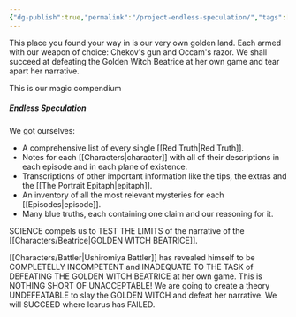 ```yaml
---
{"dg-publish":true,"permalink":"/project-endless-speculation/","tags":["gardenEntry"]}
---
```



This place you found your way in is our very own golden land.
Each armed with our weapon of choice: Chekov's gun and Occam's razor. We shall succeed at defeating the Golden Witch Beatrice at her own game and tear apart her narrative.

This is our magic compendium
##### Endless Speculation

We got ourselves:
- A comprehensive list of every single [[Red Truth\|Red Truth]].
- Notes for each [[Characters\|character]] with all of their descriptions in each episode and in each plane of existence.
- Transcriptions of other important information like the tips, the extras and the [[The Portrait Epitaph\|epitaph]].
- An inventory of all the most relevant mysteries for each [[Episodes\|episode]].
- Many blue truths, each containing one claim and our reasoning for it.




SCIENCE compels us to TEST THE LIMITS of the narrative of the [[Characters/Beatrice\|GOLDEN WITCH BEATRICE]].

[[Characters/Battler\|Ushiromiya Battler]] has revealed himself to be COMPLETELLY INCOMPETENT and INADEQUATE TO THE TASK of DEFEATING THE GOLDEN WITCH BEATRICE at her own game. This is NOTHING SHORT OF UNACCEPTABLE! We are going to create a theory UNDEFEATABLE to slay the GOLDEN WITCH and defeat her narrative. We will SUCCEED where Icarus has FAILED.